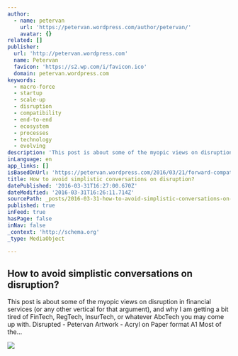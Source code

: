```yaml
---
author:
  - name: petervan
    url: 'https://petervan.wordpress.com/author/petervan/'
    avatar: {}
related: []
publisher:
  url: 'http://petervan.wordpress.com'
  name: Petervan
  favicon: 'https://s2.wp.com/i/favicon.ico'
  domain: petervan.wordpress.com
keywords:
  - macro-force
  - startup
  - scale-up
  - disruption
  - compatibility
  - end-to-end
  - ecosystem
  - processes
  - technology
  - evolving
description: 'This post is about some of the myopic views on disruption in financial services (or any other vertical for that argument), and why I am getting a bit tired of FinTech, RegTech, InsurTech, or whatever AbcTech you may come up with. Disrupted - Petervan Artwork - Acryl on Paper format A1 Most of the...'
inLanguage: en
app_links: []
isBasedOnUrl: 'https://petervan.wordpress.com/2016/03/21/forward-compatibility/'
title: How to avoid simplistic conversations on disruption?
datePublished: '2016-03-31T16:27:00.670Z'
dateModified: '2016-03-31T16:26:11.714Z'
sourcePath: _posts/2016-03-31-how-to-avoid-simplistic-conversations-on-disruption.md
published: true
inFeed: true
hasPage: false
inNav: false
_context: 'http://schema.org'
_type: MediaObject

---
```

<article style=""><h1>How to avoid simplistic conversations on disruption?</h1><p>This post is about some of the myopic views on disruption in financial services (or any other vertical for that argument), and why I am getting a bit tired of FinTech, RegTech, InsurTech, or whatever AbcTech you may come up with. Disrupted - Petervan Artwork - Acryl on Paper format A1 Most of the...</p><img src="https://petervan.files.wordpress.com/2016/02/petervan-abstrakt-motiv-390a-detail-b.jpg?w=500" /></article>